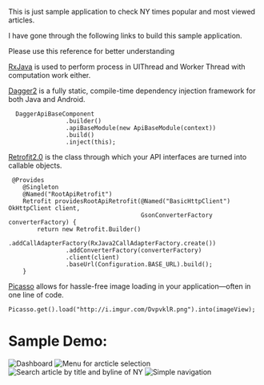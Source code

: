 

This is just sample application to check NY times popular and most viewed articles.



I have gone through the following links to build this sample application.

Please use this reference for better understanding

[RxJava](https://www.baeldung.com/rx-java) is used to perform process in UIThread and Worker Thread with computation work either.


[Dagger2](https://flutter.io/widgets/layout/) is a fully static, compile-time dependency injection framework for both Java and Android.
```
  DaggerApiBaseComponent
                .builder()
                .apiBaseModule(new ApiBaseModule(context))
                .build()
                .inject(this);
```

[Retrofit2.0](https://square.github.io/retrofit/) is the class through which your API interfaces are turned into callable objects.
```
 @Provides
    @Singleton
    @Named("RootApiRetrofit")
    Retrofit providesRootApiRetrofit(@Named("BasicHttpClient") OkHttpClient client,
                                     GsonConverterFactory converterFactory) {
        return new Retrofit.Builder()
                .addCallAdapterFactory(RxJava2CallAdapterFactory.create())
                .addConverterFactory(converterFactory)
                .client(client)
                .baseUrl(Configuration.BASE_URL).build();
    }
 ```

[Picasso](https://square.github.io/picasso/) allows for hassle-free image loading in your application—often in one line of code.
```
Picasso.get().load("http://i.imgur.com/DvpvklR.png").into(imageView);
```
 

# Sample Demo:

![Dashboard](screenshots/dashboard_one.png) ![Menu for arcticle selection](screenshots/dashboard_menu.png)
![Search article by title and byline of NY](screenshots/dashboard_search.png) ![Simple navigation](screenshots/dashboard_navigation.png)
